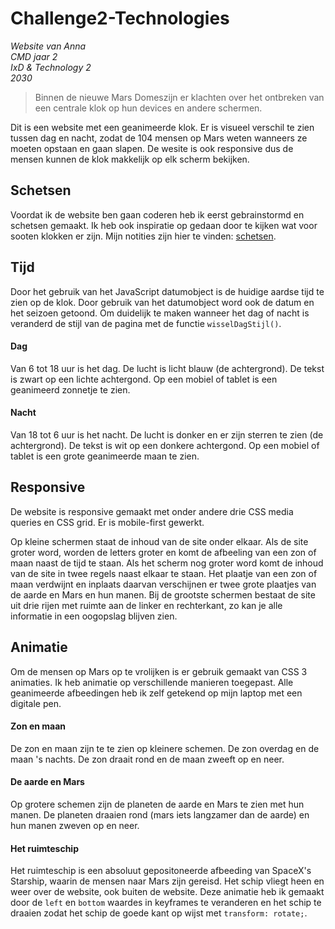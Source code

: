 # Challenge2-Technologies
_Website van Anna  
CMD jaar 2  
IxD & Technology 2  
2030_

> Binnen de nieuwe Mars Domeszijn er klachten over het ontbreken van een centrale klok op hun devices en andere schermen. 

Dit is een website met een geanimeerde klok. Er is visueel verschil te zien tussen dag en nacht, zodat de 104 mensen op Mars weten wanneers ze moeten opstaan en gaan slapen. De wesite is ook responsive dus de mensen kunnen de klok makkelijk op elk scherm bekijken.

## Schetsen
Voordat ik de website ben gaan coderen heb ik eerst gebrainstormd en schetsen gemaakt. Ik heb ook inspiratie op gedaan door te kijken wat voor sooten klokken er zijn. Mijn notities zijn hier te vinden: [schetsen](schetsen.png).

## Tijd
Door het gebruik van het JavaScript datumobject is de huidige aardse tijd te zien op de klok. Door gebruik van het datumobject word ook de datum en het seizoen getoond. Om duidelijk te maken wanneer het dag of nacht is veranderd de stijl van de pagina met de functie `wisselDagStijl()`.

#### Dag
Van 6 tot 18 uur is het dag. De lucht is licht blauw (de achtergrond). De tekst is zwart op een lichte achtergond. Op een mobiel of tablet is een geanimeerd zonnetje te zien.

#### Nacht
Van 18 tot 6 uur is het nacht. De lucht is donker en er zijn sterren te zien (de achtergrond). De tekst is wit op een donkere achtergond. Op een mobiel of tablet is een grote geanimeerde maan te zien.

## Responsive
De website is responsive gemaakt met onder andere drie CSS media queries en CSS grid. Er is mobile-first gewerkt.

Op kleine schermen staat de inhoud van de site onder elkaar. Als de site groter word, worden de letters groter en komt de afbeeling van een zon of maan naast de tijd te staan. Als het scherm nog groter word komt de inhoud van de site in twee regels naast elkaar te staan. Het plaatje van een zon of maan verdwijnt en inplaats daarvan verschijnen er twee grote plaatjes van de aarde en Mars en hun manen. Bij de grootste schermen bestaat de site uit drie rijen met ruimte aan de linker en rechterkant, zo kan je alle informatie in een oogopslag blijven zien.

## Animatie
Om de mensen op Mars op te vrolijken is er gebruik gemaakt van CSS 3 animaties. Ik heb animatie op verschillende manieren toegepast. Alle geanimeerde afbeedingen heb ik zelf getekend op mijn laptop met een digitale pen.

#### Zon en maan
De zon en maan zijn te te zien op kleinere schemen. De zon overdag en de maan 's nachts. De zon draait rond en de maan zweeft op en neer.

#### De aarde en Mars
Op grotere schemen zijn de planeten de aarde en Mars te zien met hun manen. De planeten draaien rond (mars iets langzamer dan de aarde) en hun manen zweven op en neer.

#### Het ruimteschip
Het ruimteschip is een absoluut gepositoneerde afbeeding van SpaceX's Starship, waarin de mensen naar Mars zijn gereisd. Het schip vliegt heen en weer over de website, ook buiten de website. Deze animatie heb ik gemaakt door de `left` en `bottom` waardes in keyframes te veranderen en het schip te draaien zodat het schip de goede kant op wijst met `transform: rotate;`.
